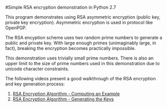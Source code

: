 #Simple RSA encryption demonstration in Python 2.7

This program demonstrates using RSA asymmetric encryption (public key, private key encryption). Asymmetric encryption is used in protocol like OpenPGP.

The RSA encyption scheme uses two random prime numbers to generate a public and private key. With large enough primes (unimaginably large, in fact), breaking the encryption becomes practically impossible.

This demonstration uses trivially small prime numbers. There is also an upper limit to the size of prime numbers used in this demonstration due to unicode character constraints.

The following videos present a good walkthrough of the RSA encryption and key generation process:
1. [RSA Encryption Algorithm - Computing an Example](https://www.youtube.com/watch?v=4zahvcJ9glg)
2. [RSA Encryption Algorithm - Generating the Keys](https://www.youtube.com/watch?v=oOcTVTpUsPQ)
